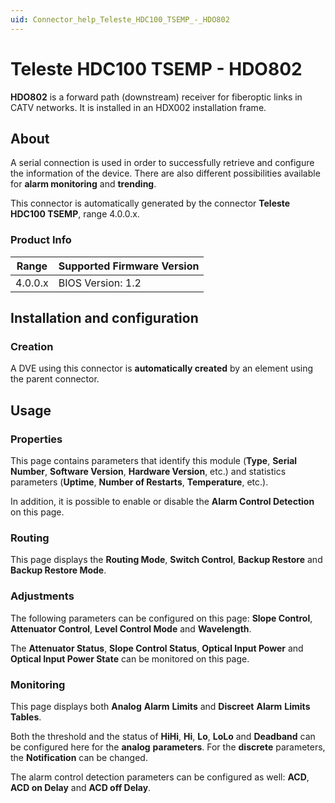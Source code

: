 ```yaml
---
uid: Connector_help_Teleste_HDC100_TSEMP_-_HDO802
---
```


# Teleste HDC100 TSEMP - HDO802

**HDO802** is a forward path (downstream) receiver for fiberoptic links in CATV networks. It is installed in an HDX002 installation frame.

## About

A serial connection is used in order to successfully retrieve and configure the information of the device. There are also different possibilities available for **alarm monitoring** and **trending**.

This connector is automatically generated by the connector **Teleste HDC100 TSEMP**, range 4.0.0.x.

### Product Info

| Range | Supported Firmware Version |
|------------------|-----------------------------|
| 4.0.0.x          | BIOS Version: 1.2           |

## Installation and configuration

### Creation

A DVE using this connector is **automatically created** by an element using the parent connector.

## Usage

### Properties

This page contains parameters that identify this module (**Type**, **Serial Number**, **Software Version**, **Hardware Version**, etc.) and statistics parameters (**Uptime**, **Number of Restarts**, **Temperature**, etc.).

In addition, it is possible to enable or disable the **Alarm Control Detection** on this page.

### Routing

This page displays the **Routing Mode**, **Switch Control**, **Backup Restore** and **Backup Restore Mode**.

### Adjustments

The following parameters can be configured on this page: **Slope Control**, **Attenuator Control**, **Level Control Mode** and **Wavelength**.

The **Attenuator Status**, **Slope Control Status**, **Optical Input Power** and **Optical Input Power State** can be monitored on this page.

### Monitoring

This page displays both **Analog** **Alarm** **Limits** and **Discreet** **Alarm** **Limits Tables**.

Both the threshold and the status of **HiHi**, **Hi**, **Lo**, **LoLo** and **Deadband** can be configured here for the **analog** **parameters**. For the **discrete** parameters, the **Notification** can be changed.

The alarm control detection parameters can be configured as well: **ACD**, **ACD on Delay** and **ACD off Delay**.
